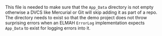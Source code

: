 ﻿This file is needed to make sure that the `App_Data` directory is not empty
otherwise a DVCS like Mercurial or Git will skip adding it as part of a
repo. The directory needs to exist so that the demo project does not throw
surprising errors when an ELMAH `ErrorLog` implementation expects `App_Data`
to exist for logging errors into it.
